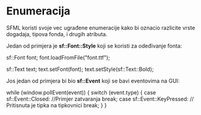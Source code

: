 # Enumeracija

SFML koristi svoje vec ugrađene enumeracije kako bi oznacio razlicite vrste dogadaja,
tipova fonda, i drugih atributa.

Jedan od primjera je **sf::Font::Style** koji se koristi za odeđivanje fonta:

<code-block lang="c++">
sf::Font font;
font.loadFromFile("font.ttf");

sf::Text text;
text.setFont(font);
text.setStyle(sf::Text::Bold);

</code-block>


Jos jedan od primjera bi bio **sf::Event** koji se bavi eventovima na GUI:

<code-block lang="c++">
while (window.pollEvent(event)) {
    switch (event.type) {
    case sf::Event::Closed:
        //Primjer zatvaranja
    break;
    case sf::Event::KeyPressed:
        // Pritisnuta je tipka na tipkovnici
    break;
    }
}
</code-block>
